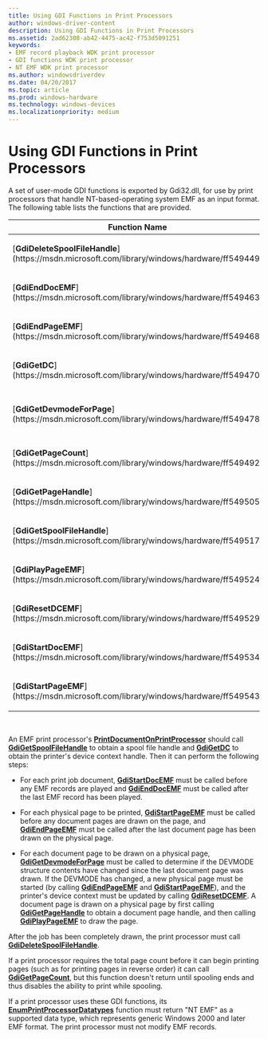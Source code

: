 ```yaml
---
title: Using GDI Functions in Print Processors
author: windows-driver-content
description: Using GDI Functions in Print Processors
ms.assetid: 2ad62308-ab42-4475-ac42-f753d5091251
keywords:
- EMF record playback WDK print processor
- GDI functions WDK print processor
- NT EMF WDK print processor
ms.author: windowsdriverdev
ms.date: 04/20/2017
ms.topic: article
ms.prod: windows-hardware
ms.technology: windows-devices
ms.localizationpriority: medium
---
```


# Using GDI Functions in Print Processors





A set of user-mode GDI functions is exported by Gdi32.dll, for use by print processors that handle NT-based-operating system EMF as an input format. The following table lists the functions that are provided.

<table>
<colgroup>
<col width="50%" />
<col width="50%" />
</colgroup>
<thead>
<tr class="header">
<th>Function Name</th>
<th>Description</th>
</tr>
</thead>
<tbody>
<tr class="odd">
<td><p>[<strong>GdiDeleteSpoolFileHandle</strong>](https://msdn.microsoft.com/library/windows/hardware/ff549449)</p></td>
<td><p>Releases a spool file handle.</p></td>
</tr>
<tr class="even">
<td><p>[<strong>GdiEndDocEMF</strong>](https://msdn.microsoft.com/library/windows/hardware/ff549463)</p></td>
<td><p>Completes EMF playback operations for a print job document.</p></td>
</tr>
<tr class="odd">
<td><p>[<strong>GdiEndPageEMF</strong>](https://msdn.microsoft.com/library/windows/hardware/ff549468)</p></td>
<td><p>Completes EMF playback operations for a physical page, and ejects the page from the printer.</p></td>
</tr>
<tr class="even">
<td><p>[<strong>GdiGetDC</strong>](https://msdn.microsoft.com/library/windows/hardware/ff549470)</p></td>
<td><p>Returns a handle to the printer's device context.</p></td>
</tr>
<tr class="odd">
<td><p>[<strong>GdiGetDevmodeForPage</strong>](https://msdn.microsoft.com/library/windows/hardware/ff549478)</p></td>
<td><p>Returns a document page's [<strong>DEVMODEW</strong>](https://msdn.microsoft.com/library/windows/hardware/ff552837) structure.</p></td>
</tr>
<tr class="even">
<td><p>[<strong>GdiGetPageCount</strong>](https://msdn.microsoft.com/library/windows/hardware/ff549492)</p></td>
<td><p>Returns the number of document pages.</p></td>
</tr>
<tr class="odd">
<td><p>[<strong>GdiGetPageHandle</strong>](https://msdn.microsoft.com/library/windows/hardware/ff549505)</p></td>
<td><p>Returns a handle to a document page.</p></td>
</tr>
<tr class="even">
<td><p>[<strong>GdiGetSpoolFileHandle</strong>](https://msdn.microsoft.com/library/windows/hardware/ff549517)</p></td>
<td><p>Returns a spool file handle, required as input to the other GDI functions.</p></td>
</tr>
<tr class="odd">
<td><p>[<strong>GdiPlayPageEMF</strong>](https://msdn.microsoft.com/library/windows/hardware/ff549524)</p></td>
<td><p>Plays the EMF records associated with a document page.</p></td>
</tr>
<tr class="even">
<td><p>[<strong>GdiResetDCEMF</strong>](https://msdn.microsoft.com/library/windows/hardware/ff549529)</p></td>
<td><p>Resets a printer's device context.</p></td>
</tr>
<tr class="odd">
<td><p>[<strong>GdiStartDocEMF</strong>](https://msdn.microsoft.com/library/windows/hardware/ff549534)</p></td>
<td><p>Performs initialization operations for the print job document.</p></td>
</tr>
<tr class="even">
<td><p>[<strong>GdiStartPageEMF</strong>](https://msdn.microsoft.com/library/windows/hardware/ff549543)</p></td>
<td><p>Performs initialization operations for a physical page.</p></td>
</tr>
</tbody>
</table>

 

An EMF print processor's [**PrintDocumentOnPrintProcessor**](https://msdn.microsoft.com/library/windows/hardware/ff560724) should call [**GdiGetSpoolFileHandle**](https://msdn.microsoft.com/library/windows/hardware/ff549517) to obtain a spool file handle and [**GdiGetDC**](https://msdn.microsoft.com/library/windows/hardware/ff549470) to obtain the printer's device context handle. Then it can perform the following steps:

-   For each print job document, [**GdiStartDocEMF**](https://msdn.microsoft.com/library/windows/hardware/ff549534) must be called before any EMF records are played and [**GdiEndDocEMF**](https://msdn.microsoft.com/library/windows/hardware/ff549463) must be called after the last EMF record has been played.

-   For each physical page to be printed, [**GdiStartPageEMF**](https://msdn.microsoft.com/library/windows/hardware/ff549543) must be called before any document pages are drawn on the page, and [**GdiEndPageEMF**](https://msdn.microsoft.com/library/windows/hardware/ff549468) must be called after the last document page has been drawn on the physical page.

-   For each document page to be drawn on a physical page, [**GdiGetDevmodeForPage**](https://msdn.microsoft.com/library/windows/hardware/ff549478) must be called to determine if the DEVMODE structure contents have changed since the last document page was drawn. If the DEVMODE has changed, a new physical page must be started (by calling [**GdiEndPageEMF**](https://msdn.microsoft.com/library/windows/hardware/ff549468) and [**GdiStartPageEMF**](https://msdn.microsoft.com/library/windows/hardware/ff549543)), and the printer's device context must be updated by calling [**GdiResetDCEMF**](https://msdn.microsoft.com/library/windows/hardware/ff549529). A document page is drawn on a physical page by first calling [**GdiGetPageHandle**](https://msdn.microsoft.com/library/windows/hardware/ff549505) to obtain a document page handle, and then calling [**GdiPlayPageEMF**](https://msdn.microsoft.com/library/windows/hardware/ff549524) to draw the page.

After the job has been completely drawn, the print processor must call [**GdiDeleteSpoolFileHandle**](https://msdn.microsoft.com/library/windows/hardware/ff549449).

If a print processor requires the total page count before it can begin printing pages (such as for printing pages in reverse order) it can call [**GdiGetPageCount**](https://msdn.microsoft.com/library/windows/hardware/ff549492), but this function doesn't return until spooling ends and thus disables the ability to print while spooling.

If a print processor uses these GDI functions, its [**EnumPrintProcessorDatatypes**](https://msdn.microsoft.com/library/windows/hardware/ff548757) function must return "NT EMF" as a supported data type, which represents generic Windows 2000 and later EMF format. The print processor must not modify EMF records.

 

 




